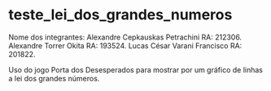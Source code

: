 # teste_lei_dos_grandes_numeros
Nome dos integrantes:
Alexandre Cepkauskas Petrachini RA: 212306.
Alexandre Torrer Okita RA: 193524.
Lucas César Varani Francisco RA: 201822.

Uso do jogo Porta dos Desesperados para mostrar por um gráfico de linhas a lei dos grandes números.

